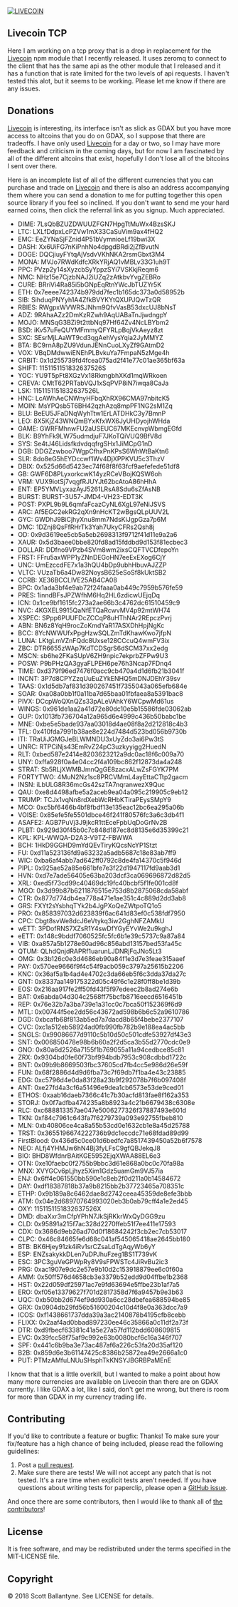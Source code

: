 [![LIVECOIN](https://raw.githubusercontent.com/ballantyne/livecoin/branch/affiliate.gif)](https://livecoin.net/?from=Livecoin-ybRDrafb)

Livecoin TCP
------------


Here I am working on a tcp proxy that is a drop in replacement for the [Livecoin](https://livecoin.net/?from=Livecoin-ybRDrafb) npm module that I recently released.  It uses zeromq to connect to the client that has the same api as the other module that I released and it has a function that is rate limited for the two levels of api requests.  I haven't tested this alot, but it seems to be working.  Please let me know if there are any issues.


Donations
------------


[Livecoin](https://livecoin.net/?from=Livecoin-ybRDrafb) is interesting, its interface isn't as slick as GDAX but you have more access to altcoins that you do on GDAX, so I suppose that there are tradeoffs.  I have only used [Livecoin](https://livecoin.net/?from=Livecoin-ybRDrafb) for a day or two, so I may have more feedback and criticism in the coming days, but for now I am fascinated by all of the different altcoins that exist, hopefully I don't lose all of the bitcoins I sent over there. 

Here is an incomplete list of all of the different currencies that you can purchase and trade on [Livecoin](https://livecoin.net/?from=Livecoin-ybRDrafb) and there is also an address accompanying them where you can send a donation to me for putting together this open source library if you feel so inclined.  If you don't want to send me your hard earned coins, then click the referral link as you signup.  Much appreciated.


* DIME: 7LsQbBZUZDWUUZFGN7HpgTtMuWx4BzsSKJ
* LTC: LXLfDdpxLcPZVw1mX33CaSuVim9ax4fHQ2
* EMC: EeZYNaSjFZnid4P51bVymnioeLf19bwi3X
* DASH: Xx6UiFG7nKiPnhNo4dpgdBRdi2jZfBvutN
* DOGE: DQCjiuyFYtqAjVsdvVKhNKA2rsmGbxt3M4
* MONA: MVJo7RWdKdfcXRkYRjAQ1vMBLv33G1uh9T
* PPC: PVzp2y14sXyzcbSyYppzSYi7VSKkjReqm6
* NMC: NHz15e7CjzbNAJ2iUZq2zAtkbvYvgZEBRo
* CURE: BRriVi4Ra85i5bGNpEqRtnYWcJbTUZYr5K
* ETH: 0x7eeee742374b979dd7fec1b165dc373a0d58952b
* SIB: SihduqPNYyh1A4ZfkBVYKYtQXUPJQwTzQR
* RBIES: RWgpxWVWRSJNhm9QfvVasB53dxcUJ8bNsT
* ADZ: 9RAhaAZz2DmKzRZwh9AqUABaTnJjwdngpY
* MOJO: MNSqG3BZi9t2ttbNq97Hf64Zv4NcLBYbm2
* BSD: iKv57uFeQUYMFmmyQFYRLpBqjVkAeyz8zt
* SXC: SEsrMjLAaWT9cd3qgAehVysYqia2JyMMYZ
* BTA: BC9rnA8pZU9VdunJENnCuoLXyZf9GAtmD2
* VOX: VBqDMdwwiENEhPLBvkuYa7FmpaN5zMge4h
* CRBIT: 0x1d255739fd4fcea075ad2f41e77c01ae365bf63a
* SHIFT: 1151151151832637526S
* YOC: YU9T5pFt8XGzVx18RkmgbhXKd1mqWRkoen
* CREVA: CMtT62PRTabVQJ1xSqPVP8iN7iwqa8CaJa
* LSK: 1151151151832637526L
* HNC: LcAWhAeCNWnyHFbqXhRX96CMA97nbitcK5
* MOIN: MsYPQsb5T6BH42qzhAzq8mpPF1NG2sM1Zq
* BLU: BeEU5JFaDNqWyhTtw1ErLATDHkC3y7BmnP
* LEO: 8X5KjZ43WNQmBYxKfxWX6JyUHDyojhWHda
* GAME: GWRFMhnwFU2aUSEUC67MKEcnvpWbmgEGfd
* BLK: B9YhFk9LW75udmdjuF7JKoTQiVUQ9BfV8d
* SYS: Se4tJ46LidsfkdvdqqfrgSHx1JiMCpG1nD
* DGB: DDGZzwboo7WgpCfhxPnKPsS6WhWtBaKtn6
* SLR: 8do8eG5hEYDccwf1Wv4DjXPPKVU5c3ThzV
* DBIX: 0x525d66d5423ec74f68f8f63fcf9aefefede51df8
* GB: GWF6D8PLyxorkcwK14yzRCeVBojKQSW6oh
* VRM: VUX9iotSj7vqgfRJUYJt62bcAtoA86hHhA
* ENT: EP5YMVLyxazAyJ5261LRsA8Sdu6sZfAsNB
* BURST: BURST-3U57-JMD4-VH23-EDT3K
* POST: PXPL9b9L6qmfaFcazCyNL6XgL97eNiJSVS
* ARC: Af5EGC2ekRG2qXn9nHcKT2wBgsQLpUUV2L
* GYC: GWDhJ9BiCjhyXnu8mm7NdsKiJgpGza7p6M
* DMC: 1DZnj8QsFfRHrTk3Yah7UkyCFRs2Qsh8j
* OD: 0x9d3619ee5cb5a5eb2698313f9712f41d11e9a2a6
* XAUR: 0x5d3baee0bbe820fd8ad15fddbd9d153f81ecbec3
* DOLLAR: DDfno9VPzb4SVm8wm2ixsCQFTVCDfepoYn
* FRST: FFru5axWPP1yZNnDEGoHN7eeExEXog6CjY
* UNC: UmEzccdFE7x1a3hQU4bDp9ubhHbuvAJZZP
* VLTC: VUzaTb6a4Dw82NoysB625eSoSf8kUktSB2
* CCRB: XE36BCCLIVE25AB4CA08
* BPC: 0x1ada3bf4e9ab72f24faaa0ab449c7959b576fe59
* PRES: 1inndBFsJPZWfhM6Hq2HL6zdicwUEjqDq
* ICN: 0x1ce9bf1615fc273a2ae66b3c4762dc61510459c9
* NVC: 4KGXEL9915QaNfETQaRcwvMV4p92mtWH74
* XSPEC: SPpp6PUUFDcZCCqP8uHThNAr2REpczPvrj
* ABN: BN6z8YqH9rocZoKmdYaR17ASXDhHpjNgKc
* BCC: 8YcNWWUfxPpgHzwSQLZmTdKhawKwo7jfpN
* LUNA: LKtgLmVZnFQdc8Uxse128CCcuQ4wmFV3ix
* ZBC: DTR6655zWAp7KdTCDSgrS6dSCM37xx2edg
* MSCN: sb6he2FKaSUpV6ZH9npic7ekprbZFPw9U3
* POSW: P9bPHzQA3gyaFLPEH6pe76h3Ncap7FDnq4
* TIME: 0xd379f96ed7476f0acc9cb470a4d1d6fb21b3041f
* INCNT: 3P7d8CPYZzqUuEuZYkENHQ5mDNJDEhY39sv
* TAAS: 0x1d5db7af831d390267451f7355043a065efb684e
* SOAR: 0xa08a0bb1f0a11ba7d65baa01fbfaea8a5391bac8
* PIVX: DCcpWoQXnQZs33pALeVAhkY6WCpwMd61us
* WINGS: 0x961de1aa2a41d72e80dc10e5b15586fde03062ab
* GUP: 0x1013fb736704a12a965d6e4999c436b50babc1be
* MNE: 0xbe5e5bade937aa03018d4ae08f8a2d212818c4b3
* TFL: 0x410fda7991b38ae8e224d7484d523bd056b9730b
* ITI: TRaUiJGMGJeBLWMNDU3xUyZdo3ai6Pw3tS
* UNRC: RTPCiNjs43EmRvZ24pC3uzkyyigg2HuedN
* RLT: 0xbed587e2414e8203623212a9dc0ac18f6c009a70
* UNY: 0xffa928f0a4e04cc2f4a109bc862f12873da4a248
* STRAT: Sb5RLjXWMBJmnQgGE8zacxALwZsFGYK7PM
* FORTYTWO: 4MuN2Nz1sc8PRCVMmL4ayEttaCTtp2gacm
* INSN: iLbULG8R36mcGs42szTA7nqranwezX9Quc
* QAU: 0xe8d4498afbe5a2aceb9ea04a095c219905c9eb12
* TRUMP: TCJx1vqNn8rdXebWcRHbKTiraPEysSMpY9
* MCO: 0xc5bf6466b4bf8fbdf13e135eac12bc6ea295a06b
* VOISE: 0x85efe5fe5501dbce46f241f80576fc3a6c3db4f1
* ASAFE2: AGB7PuVj3J9jkcR1ttEceFpbUqDoGrNv2B
* PLBT: 0x929d30f45b0c7c848d187ec8d8135e6d35399c21
* KPL: KPL-WWQA-D2A3-V9TZ-FBWWA
* BCH: 1HkD9GGHD9mYdQEvTiryKQcsNcYP1Stzt
* FU: 0xd11a523136fd9a63232a5adb5687c18e83ab7ff9
* WIC: 0xba6af4abb7ad642ff0792c8de4fa14370c5f946d
* PIPL: 0x925ae52a85e661bfe7e3f22d1947117fd9aab3d1
* HVN: 0xd7e7ade56405e63ba203dcf3ca069696872d82d5
* XRL: 0xed5f73cd99c40469dc19fc40bcbf5f1fe001cd8f
* MGO: 0x3d99b87b6211876515e753d8b2875068cda58abf
* CTR: 0x877d774db4ea778a471e1ae351c4c889d2dd3ab8
* GRS: FXYt2sYsbhqTYk2b4JgPXoQeZWtpoTQ1o5
* PRO: 0x858397032d623839f6ac641d83ef0c538fdf7950
* CPC: Cbgt8svWe8dcJ6eVtykq3iw2GghNFZAMkU
* wETT: 3PDofRNS7XZsR1Y4swDfYGyEYvWe2u9kghJ
* eETT: 0x148c9bddf7060525fc5fc6b1e39c5737c9a87a84
* VIB: 0xa857a5b1278e60ad96c856abd13157bed53fa45c
* QTUM: QLhdQnjdRAPRf1uarunLJDNRjFqJNo5Lt3
* OMG: 0x3b126c0e3d4686eb90a84f1e3d7e3feae315aaef
* PAY: 0x570ee9666f9f4c54f9acb059c3797a25615b2206
* KNC: 0x36af5a1b4ad4e4702c3da66eb5f6c3dda37da27c
* GNT: 0x8337aa149175322d05c49f6c1e28f0ff8be1d39b
* EOS: 0x216aa917fe2ff50fd43f5f97edeec2b8ad274e6b
* BAT: 0x6abda04d304c2568ff75bcfb8716eecd6516451b
* REP: 0x76e32b7a3ba739e1a31cc0c7bca50f152369f6d9
* MTL: 0x00744f5ee2dd56c43672ad598b6b6c52a9610786
* DGD: 0xbcafb68f813ab5ed7a7dacd8b65f4bebe2377107
* CVC: 0xc1a512eb58924ad0fb990fb782b9e188ea4ac5bb
* SNGLS: 0x99086677d9110c5b10d50c501cdfe53927df43e3
* SNT: 0x006850478e98b6b60a2f2d5ca3b55d2770cdc0e9
* GNO: 0x80a6d2526a7155f1b769055a11a94cedbce85c81
* ZRX: 0x9304bd0fe60f73bf994bdb7953c908cdbbd1722c
* BNT: 0x09b9b8669503fbc37605cd7fb4cc5e986d26e59f
* FUN: 0x68f2886d4d9d6fba73c7f69db7f1ba4e43c23885
* EDG: 0xc5796d4e0da83f28a23b9f292078b7f6b097408f
* ANT: 0xe27fd4a3cf6a51496e9dea1cb6573e53de9ced01
* ETHOS: 0xaab16daeb7366c41c7b30acfd813fae8f162a353
* STORJ: 0x0f7adfba474235a8b8923a4c21b6679438c6308e
* RLC: 0xc688813357ae047e5006277326f37887493e601d
* TKN: 0xf84c7961c643fa7f6279739a093e92755fbeb810
* MLN: 0xb40806ce4ca8a55b53cd0e1632cb1e8a45d25788
* TRST: 0x3655196674222736b9dc1eccdc71e68fdad89d99
* FirstBlood: 0x436d5c0ce01d6bedfc7a8517439450a52b6f7578
* NEO: ALfj4YHMJw6hN4Bj3fyLFsC9gfQBJekqJ8
* BIO: BHD8WfdnrBAitKGE5952EjqXWAA88EL6e3
* OTN: 0xe10faebc0f2755b9bbc3d61e868a0bc0c70fa98a
* MNX: XVYGCv6pLjhyz5Xim1Gdz5uamGm9VJ57ia
* ENJ: 0x6ff4e061550bb590e1c8eb2f0d211a0b14584672
* DAY: 0xdf18387818b37a9b8215bb2b37723465a708351c
* ETHP: 0x9b189a8c6462dae8d2742ceea45359de8efe3bbb
* ATM: 0x04e2d68970764993020eb3b0ab79cff4a1e2ed45
* OXY: 1151151151832637526X
* DMD: dbaXxr3mCfpYPhN7JkSjRKkrWxQyDGG9zu
* CLD: 0x95891a215f7ac328d2270ffeb51f7ee411e17593
* CDX: 0x3686d9eb26ad70d0f18684242f3cb2ec7cb53017
* CLPC: 0x46c84665fe6d68c041af545065418ae2645bb180
* BTB: BK6Hjey91zk4iRv1srCZsaLdTgAqyWb6yY
* ESP: ENZsakykkDLen7uDPJhuFzeg1BS1T739vK
* ESC: 3PC3guVeGPWpRy8V9sFPWSTc4JiRvBu2ic3
* PRG: 0xac1907e9dc2e57e9b10d2c153918879ee6c0f60a
* AMM: 0x50ff576d4658cb3e3379b52edd9d04ffbe1b2368
* HST: 0x22d059df25971ac7e9fd63694e5ffbe23b1af7a5
* ERO: 0xf05e13379627f701d2817358d7f6a9457b9e3b63
* UQC: 0xb50bb2d674ef9dd930a6cc28dbefea688594be85
* GRX: 0x0904db29fd56b51600204c10d4f8e0a363dcc7a9
* ICOS: 0xf1438661737dda39a3ac2140878b4195cfb8cebb
* FLIXX: 0x2aaf4ad0bbad897230ee46c35866a0c11df2a73f
* DTR: 0xd9fbecf63381c41a5e27a57fd112bdd608609815
* EVC: 0x39fcc58f75af9c992e63b0080bcf6c16a346f707
* SPF: 0x441c6b9ba3e73ac487af6a226c53fa20d35af120
* B2B: 0x859d6e3b61147425c8386b25872ea49e2666a1c0
* PUT: PTMzAMfuLNUuSHsphTkKNSYJBGRBPaMEnE


I know that that is a little overkill, but I wanted to make a point about how many more currencies are available on Livecoin than there are on GDAX currently.  I like GDAX a lot, like I said, don't get me wrong, but there is room for more than GDAX in my currency trading life.   

Contributing
------------

If you'd like to contribute a feature or bugfix: Thanks! To make sure your fix/feature has a high chance of being included, please read the following guidelines:

1. Post a [pull request](https://github.com/ballantyne/livecoin-tcp/compare/).
2. Make sure there are tests! We will not accept any patch that is not tested.
   It's a rare time when explicit tests aren't needed. If you have questions
   about writing tests for paperclip, please open a
   [GitHub issue](https://github.com/ballantyne/livecoin-tcp/issues/new).


And once there are some contributors, then I would like to thank all of [the contributors](https://github.com/ballantyne/livecoin-tcp/graphs/contributors)!

License
-------

It is free software, and may be redistributed under the terms specified in the MIT-LICENSE file.

Copyright
-------
© 2018 Scott Ballantyne. See LICENSE for details.

